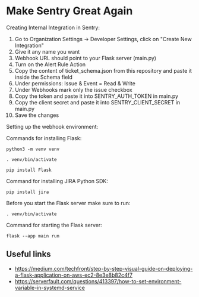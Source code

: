 # Make Sentry Great Again

Creating Internal Integration in Sentry:
1) Go to Organization Settings -> Developer Settings, click on "Create New Integration"
2) Give it any name you want
3) Webhook URL should point to your Flask server (main.py)
4) Turn on the Alert Rule Action
5) Copy the content of ticket_schema.json from this repository and paste it inside the Schema field
6) Under permissions: Issue & Event =  Read & Write
7) Under Webhooks mark only the issue checkbox
8) Copy the token and paste it into SENTRY_AUTH_TOKEN in main.py
9) Copy the client secret and paste it into SENTRY_CLIENT_SECRET in main.py
10) Save the changes



Setting up the webhook environment:

Commands for installing Flask:
```
python3 -m venv venv
```
```
. venv/bin/activate
```
```
pip install Flask
```

Command for installing JIRA Python SDK:
```
pip install jira
```

Before you start the Flask server make sure to run:
```
. venv/bin/activate
```

Command for starting the Flask server:
```
flask --app main run
```

## Useful links

- https://medium.com/techfront/step-by-step-visual-guide-on-deploying-a-flask-application-on-aws-ec2-8e3e8b82c4f7
- https://serverfault.com/questions/413397/how-to-set-environment-variable-in-systemd-service

